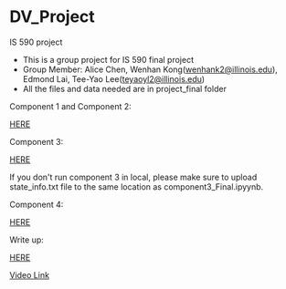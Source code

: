 # DV_Project
IS 590 project
 - This is a group project for IS 590 final project
 - Group Member: Alice Chen, Wenhan Kong(wenhank2@illinois.edu), Edmond Lai, Tee-Yao Lee(teyaoyl2@illinois.edu)
 - All the files and data needed are in project_final folder

Component 1 and Component 2:

[HERE](https://github.com/wenhank216/DV_Project/blob/master/Component1_combine%20(2).ipynb)

Component 3:

[HERE](https://github.com/wenhank216/DV_Project/blob/master/Component%203_Final.ipynb)

If you don't run component 3 in local, please make sure to upload state_info.txt file to the same location as component3_Final.ipyynb.

Component 4:

[HERE](https://github.com/wenhank216/DV_Project/blob/master/Infographic.pdf)

Write up:

[HERE](https://github.com/wenhank216/DV_Project/blob/master/Final_WriteUp.ipynb)


[Video Link](https://mediaspace.illinois.edu/media/t/1_rsd2bkkv)
